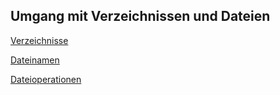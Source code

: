 ## Umgang mit Verzeichnissen und Dateien

[Verzeichnisse](/kapitel-2-dateisysteme/umgang-mit-verzeichnissen-und-dateien/verzeichnisse.md)

[Dateinamen](/kapitel-2-dateisysteme/umgang-mit-verzeichnissen-und-dateien/dateinamen.md)

[Dateioperationen](/kapitel-2-dateisysteme/umgang-mit-verzeichnissen-und-dateien/dateioperationen.md)



